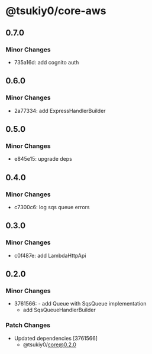 # @tsukiy0/core-aws

## 0.7.0

### Minor Changes

- 735a16d: add cognito auth

## 0.6.0

### Minor Changes

- 2a77334: add ExpressHandlerBuilder

## 0.5.0

### Minor Changes

- e845e15: upgrade deps

## 0.4.0

### Minor Changes

- c7300c6: log sqs queue errors

## 0.3.0

### Minor Changes

- c0f487e: add LambdaHttpApi

## 0.2.0

### Minor Changes

- 3761566: - add Queue with SqsQueue implementation
  - add SqsQueueHandlerBuilder

### Patch Changes

- Updated dependencies [3761566]
  - @tsukiy0/core@0.2.0

